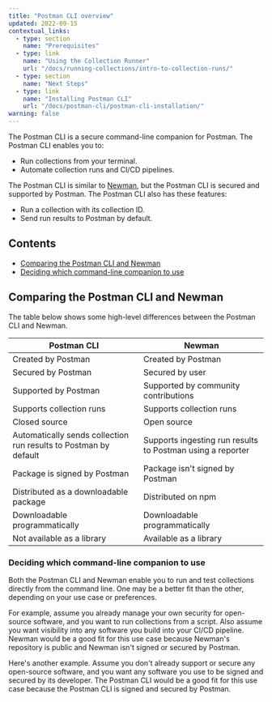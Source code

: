 ```yaml
---
title: "Postman CLI overview"
updated: 2022-09-15
contextual_links:
  - type: section
    name: "Prerequisites"
  - type: link
    name: "Using the Collection Runner"
    url: "/docs/running-collections/intro-to-collection-runs/"
  - type: section
    name: "Next Steps"
  - type: link
    name: "Installing Postman CLI"
    url: "/docs/postman-cli/postman-cli-installation/"
warning: false
---
```


The Postman CLI is a secure command-line companion for Postman. The Postman CLI enables you to:

* Run collections from your terminal.
* Automate collection runs and CI/CD pipelines.

The Postman CLI is similar to [Newman](/docs/running-collections/using-newman-cli/command-line-integration-with-newman/), but the Postman CLI is secured and supported by Postman. The Postman CLI also has these features:

* Run a collection with its collection ID.
* Send run results to Postman by default.

## Contents

* [Comparing the Postman CLI and Newman](#comparing-the-postman-cli-and-newman)
* [Deciding which command-line companion to use](#deciding-which-command-line-companion-to-use)

## Comparing the Postman CLI and Newman

The table below shows some high-level differences between the Postman CLI and Newman.

| Postman CLI  | Newman  |
|---|---|
| Created by Postman | Created by Postman |
| Secured by Postman | Secured by user |
| Supported by Postman | Supported by community contributions |
| Supports collection runs| Supports collection runs  |
| Closed source | Open source |
| Automatically sends collection run results to Postman by default | Supports ingesting run results to Postman using a reporter |
| Package is signed by Postman | Package isn't signed by Postman |
| Distributed as a downloadable package | Distributed on npm |
| Downloadable programmatically | Downloadable programmatically
| Not available as a library | Available as a library

### Deciding which command-line companion to use

Both the Postman CLI and Newman enable you to run and test collections directly from the command line. One may be a better fit than the other, depending on your use case or preferences.

For example, assume you already manage your own security for open-source software, and you want to run collections from a script. Also assume you want visibility into any software you build into your CI/CD pipeline. Newman would be a good fit for this use case because Newman's repository is public and Newman isn't signed or secured by Postman.

Here's another example. Assume you don't already support or secure any open-source software, and you want any software you use to be signed and secured by its developer. The Postman CLI would be a good fit for this use case because the Postman CLI is signed and secured by Postman.
